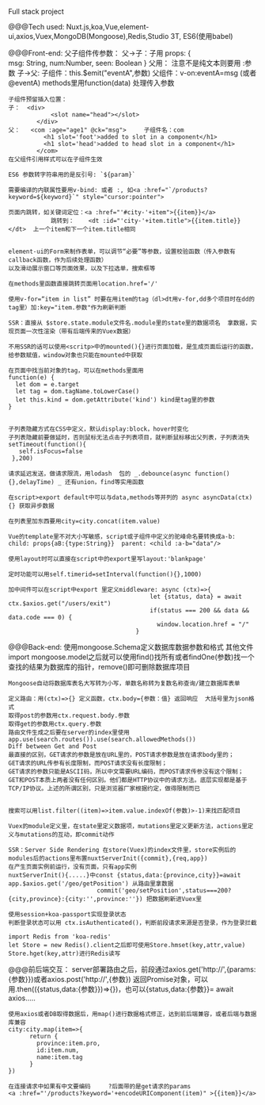 Full stack project

@@@Tech used:
	Nuxt.js,koa,Vue,element-ui,axios,Vuex,MongoDB(Mongoose),Redis,Studio 3T, ES6(使用babel)
	

@@@Front-end:
	父子组件传参数：
	父->子：子用 props: {       
						msg: String,
						num:Number,
						seen: Boolean
						}
	父用： <HelloWorld msg='this is value' :num="12" :seen="true"/> 注意不是纯文本则要用  :参数
	子->父: 子组件：this.$emit("eventA",参数)
			父组件：v-on:eventA=msg (或者@eventA) methods里用function(data) 处理传入参数
	
	子组件预留插入位置：
	子：	<div>
				<slot name="head"></slot>
			</div>  
	父：   <com :age="age1" @ck="msg">     子组件名：com
			  <h1 slot='foot'>added to slot in a component</h1>
			  <h1 slot='head'>added to head slot in a component</h1>
			</com>
	在父组件引用样式可以在子组件生效		
	
	ES6 参数转字符串用的是反引号: `${param}`
			
	需要编译的内联属性要用v-bind: 或者 :, 如<a :href="`/products?keyword=${keyword}`" style="cursor:pointer">
	
	页面内跳转，如关键词定位：<a :href="'#city-'+item">{{item}}</a>
				跳转到：	<dt :id="'city-'+item.title">{{item.title}}</dt>  上一个item和下一个item.title相同
	

	element-ui的Form来制作表单，可以调节“必要”等参数，设置校验函数（传入参数有callback函数，作为后续处理函数）
	以及滑动展示窗口等页面效果，以及下拉选单，搜索框等
	
	在methods里函数直接跳转页面用location.href='/'
	
	使用v-for=“item in list” 时要在用item的tag（dl>dt用v-for,dd多个项目时在dd的tag里）加:key="item.参数"作为刷新判断
	
	SSR：直接从 $store.state.module文件名.module里的state里的数据项名  拿数据，实现页面一次性渲染（带有后端传来的Vuex数据）
	
	不用SSR的话可以使用<scritp>中的mounted(){}进行页面加载，是生成页面后运行的函数，给参数赋值，window对象也只能在mounted中获取
	
	在页面中找当前对象的tag，可以在methods里面用
	function(e) {
      let dom = e.target
      let tag = dom.tagName.toLowerCase()
	  let this.kind = dom.getAttribute('kind') kind是tag里的参数
	}
	
	
	子列表隐藏方式在CSS中定义，默认display:block，hover时变化
	子列表隐藏前要做延时，否则鼠标无法点击子列表项目，就判断鼠标移出父列表，子列表消失
	setTimeout(function(){
       self.isFocus=false
     },200)
	
	请求延迟发送，做请求限流，用lodash  包的 _.debounce(async function(){},delayTime) _ 还有union，find等实用函数
	
	在script>export default中可以与data,methods等并列的 async asyncData(ctx){} 获取异步数据
	
	在列表里加东西要用city=city.concat(item.value)
	
	Vue的template里不对大小写敏感，script或子组件中定义的驼峰命名要转换成a-b:   child: props{aB:{type:String}}  parent: <child :a-b="data"/>
	
	使用layout时可以直接在script中的export里写layout:'blankpage'
	
	定时功能可以用self.timerid=setInterval(function(){},1000)
	
	加中间件可以在script中export 里定义middleware: async (ctx)=>{
											let {status, data} = await ctx.$axios.get("/users/exit")
											if(status === 200 && data && data.code === 0) {
											  window.location.href = "/"
										}

@@@Back-end:
	使用mongoose.Schema定义数据库数据参数和格式
	其他文件import mongoose.model之后就可以使用find()找所有或者findOne(参数)找一个
	查找的结果为数据库的指针，remove()即可删除数据库项目
	
	Mongoose自动将数据库表名大写转为小写，单数名称转为复数名称查询/建立数据库表单

	定义路由：用(ctx)=>{} 定义函数，ctx.body={参数：值} 返回响应  大括号里为json格式
	取得post的参数用ctx.request.body.参数
	取得get的参数用ctx.query.参数
	路由文件生成之后要在server的index里使用  app.use(search.routes()).use(search.allowedMethods())
	Diff between Get and Post
	最直接的区别，GET请求的参数是放在URL里的，POST请求参数是放在请求body里的；
	GET请求的URL传参有长度限制，而POST请求没有长度限制；
	GET请求的参数只能是ASCII码，所以中文需要URL编码，而POST请求传参没有这个限制；
	GET和POST本质上两者没有任何区别。他们都是HTTP协议中的请求方法。底层实现都是基于TCP/IP协议。上述的所谓区别，只是浏览器厂家根据约定，做得限制而已
	
	
	搜索可以用list.filter((item)=>item.value.indexOf(参数)>-1)来找匹配项目
	
	Vuex的module定义里，在state里定义数据项，mutations里定义更新方法，actions里定义与mutations的互动，即commit动作

	SSR：Server Side Rendering 在store(Vuex)的index文件里，store实例后的modules后的actions里布置nuxtServerInit({commit},{req,app})
	在产生页面实例前运行，没有页面，只有app实例
	nuxtServerInit(){.....}中const {status,data:{province,city}}=await app.$axios.get('/geo/getPosition') 从路由里拿数据
							 commit('geo/setPosition',status===200?{city,province}:{city:'',province:''}) 把数据刷新进Vuex里
							 
	使用session+koa-passport实现登录状态
	判断登录状态可以用 ctx.isAuthenticated()，判断前段请求来源是否登录，作为登录拦截
	
	import Redis from 'koa-redis'
	let Store = new Redis().client之后即可使用Store.hmset(key,attr,value)  Store.hget(key,attr)进行Redis读写
	

@@@前后端交互：
	server部署路由之后，前段通过axios.get('http://',{params:{参数}})或者axios.post('http://',{参数}) 
	返回Promise对象，可以用.then(({status,data:{参数}})=>{})，也可以{status,data:{参数}}= await axios.....

	使用axios或者DB取得数据后，用map()进行数据格式修正，达到前后端兼容，或者后端与数据库兼容
	city:city.map(item=>{
		  return {
			province:item.pro,
			id:item.num,
			name:item.tag
		  }
    })
	
	在连接请求中如果有中文要编码     ?后面带的是get请求的params
	<a :href="'/products?keyword='+encodeURIComponent(item)" >{{item}}</a>
	

